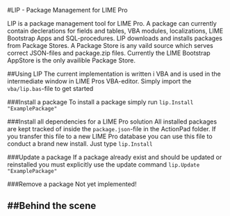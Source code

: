 #LIP - Package Management for LIME Pro

LIP is a package management tool for LIME Pro. A package can currently contain declerations for fields and tables, VBA modules, localizations, LIME Bootstrap Apps and SQL-procedures. LIP downloads and installs packages from Package Stores. A Package Store is any vaild source which serves correct JSON-files and package.zip files. Currently  the LIME Bootstrap AppStore is the only availible Package Store.

##Using LIP
The current implementation is written i VBA and is used in the intermediate window in LIME Pros VBA-editor. Simply import the `vba/lip.bas`-file to get started

###Install a package 
To install a package simply run
`lip.Install "ExamplePackage"`

###Install all dependencies for a LIME Pro solution
All installed packages are kept tracked of inside the `package.json`-file in the ActionPad folder. If you transfer this file to a new LIME Pro database you can use this file to conduct a brand new install. Just type
`lip.Install`

###Update a package
If a package already exist and should be updated or reinstalled you must explicitly use the update command 
`lip.Update "ExamplePackage"`

###Remove a package
Not yet implemented!

##Behind the scene
-